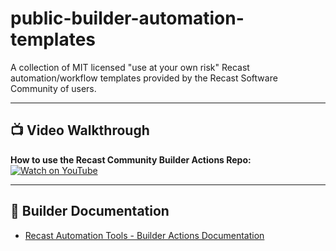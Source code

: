 # public-builder-automation-templates
A collection of MIT licensed "use at your own risk" Recast automation/workflow templates provided by the Recast Software Community of users. 

---


## 📺 Video Walkthrough

**How to use the Recast Community Builder Actions Repo:**  
[![Watch on YouTube](https://img.youtube.com/vi/F-VS7OeHbRg/0.jpg)](https://www.youtube.com/watch?v=F-VS7OeHbRg)

---

## 📄 Builder Documentation

- [Recast Automation Tools - Builder Actions Documentation](https://docs.recastsoftware.com/help/recast-automation-tools#recast-builder-actions)
